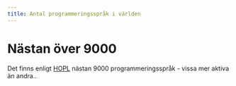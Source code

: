 ```yaml
---
title: Antal programmeringsspråk i världen
---
```


# Nästan över 9000

Det finns enligt [HOPL](https://hopl.info/) nästan 9000 programmeringsspråk - vissa mer aktiva än andra..